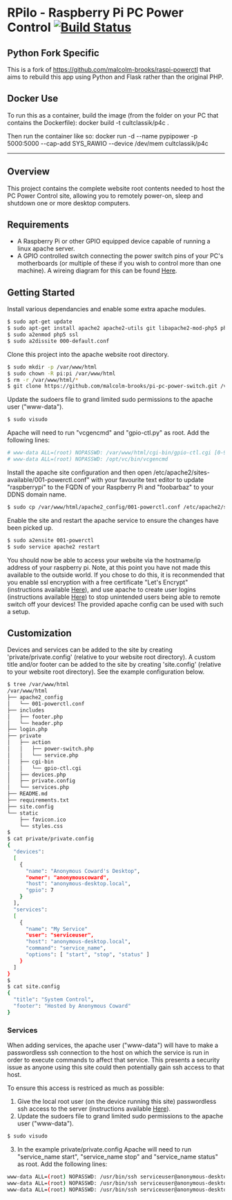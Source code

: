 # RPilo - Raspberry Pi PC Power Control [![Build Status](https://travis-ci.org/CultClassik/rpilo.svg?branch=master)](https://travis-ci.org/CultClassik/rpilo)

## Python Fork Specific
This is a fork of https://github.com/malcolm-brooks/raspi-powerctl that aims to rebuild this app using Python and Flask rather than the original PHP.

## Docker Use
To run this as a container, build the image (from the folder on your PC that contains the Dockerfile):
docker build -t cultclassik/p4c .

Then run the container like so:
docker run -d --name pypipower -p 5000:5000 --cap-add SYS_RAWIO --device /dev/mem cultclassik/p4c

-----

## Overview
This project contains the complete website root contents needed to host the PC Power Control site, allowing you to remotely power-on, sleep and shutdown one or more desktop computers.

## Requirements
* A Raspberry Pi or other GPIO equipped device capable of running a linux apache server.
* A GPIO controlled switch connecting the power switch pins of your PC's motherboards (or multiple of these if you wish to control more than one machine). A wireing diagram for this can be found [Here](http://www.overclock.net/t/1429479/remote-power-switch-for-my-pc-using-a-raspberry-pi/20#post_21592386).

## Getting Started
Install various dependancies and enable some extra apache modules.
```bash
$ sudo apt-get update
$ sudo apt-get install apache2 apache2-utils git libapache2-mod-php5 php5 python python-pip
$ sudo a2enmod php5 ssl
$ sudo a2dissite 000-default.conf
```
Clone this project into the apache website root directory.
```bash
$ sudo mkdir -p /var/www/html
$ sudo chown -R pi:pi /var/www/html
$ rm -r /var/www/html/*
$ git clone https://github.com/malcolm-brooks/pi-pc-power-switch.git /var/www/html/
```
Update the sudoers file to grand limited sudo permissions to the apache user ("www-data").
```bash
$ sudo visudo
```
Apache will need to run "vcgencmd" and "gpio-ctl.py" as root. Add the following lines:
```bash
# www-data ALL=(root) NOPASSWD: /var/www/html/cgi-bin/gpio-ctl.cgi [0-9] [0-9], /var/www/html/cgi-bin/gpio-ctl.cgi [0-9][0-9] [0-9]
# www-data ALL=(root) NOPASSWD: /opt/vc/bin/vcgencmd
``` 
Install the apache site configuration and then open /etc/apache2/sites-available/001-powerctl.conf" with your favourite text editor to update "raspberrypi" to the FQDN of your Raspberry Pi and "foobarbaz" to your DDNS domain name.
```bash
$ sudo cp /var/www/html/apache2_config/001-powerctl.conf /etc/apache2/sites-available/
```
Enable the site and restart the apache service to ensure the changes have been picked up.
```bash
$ sudo a2ensite 001-powerctl
$ sudo service apache2 restart
```
You should now be able to access your website via the hostname/ip address of your raspberry pi. Note, at this point you have not made this available to the outside world. If you chose to do this, it is reconmended that you enable ssl encryption with a free certificate "Let's Encrypt" (instructions available [Here](https://github.com/Neilpang/acme.sh)), and use apache to create user logins (instructions available [Here](https://www.digitalocean.com/community/tutorials/how-to-set-up-password-authentication-with-apache-on-ubuntu-14-04)) to stop unintended users being able to remote switch off your devices! The provided apache config can be used with such a setup.

## Customization
Devices and services can be added to the site by creating 'private/private.config' (relative to your website root directory).
A custom title and/or footer can be added to the site by creating 'site.config' (relative to your website root directory). 
See the example configuration below.
```bash
$ tree /var/www/html
/var/www/html
├── apache2_config
│   └── 001-powerctl.conf
├── includes
│   ├── footer.php
│   └── header.php
├── login.php
├── private
│   ├── action
│   │   ├── power-switch.php
│   │   └── service.php
│   ├── cgi-bin
│   │   └── gpio-ctl.cgi
│   ├── devices.php
│   ├── private.config
│   └── services.php
├── README.md
├── requirements.txt
├── site.config
└── static
    ├── favicon.ico
    └── styles.css
$
$ cat private/private.config
{
  "devices":
  [
    {
      "name": "Anonymous Coward's Desktop",
      "owner": "anonymouscoward",
      "host": "anonymous-desktop.local",
      "gpio": 7
    }
  ],
  "services":
  [
    {
      "name": "My Service"
      "user": "serviceuser",
      "host": "anonymous-desktop.local",
      "command": "service_name",
      "options": [ "start", "stop", "status" ]
    }
  ]
}
$
$ cat site.config
{
  "title": "System Control",
  "footer": "Hosted by Anonymous Coward"
}
```
### Services
When adding services, the apache user ("www-data") will have to make a passwordless ssh connection to the host on which the service is run in order to execute commands to affect that service. This presents a security issue as anyone using this site could then potentially gain ssh access to that host.

To ensure this access is restriced as much as possible:
1. Give the local root user (on the device running this site) passwordless ssh access to the server (instructions available [Here](http://www.philchen.com/2007/07/28/how-to-enable-passwordless-authentication-with-ssh)).
2. Update the sudoers file to grand limited sudo permissions to the apache user ("www-data").
```bash
$ sudo visudo
```
3. In the example private/private.config Apache will need to run "service_name start", "service_name stop" and "service_name status" as root. Add the following lines:
```bash
www-data ALL=(root) NOPASSWD: /usr/bin/ssh serviceuser@anonymous-desktop.local service_name start
www-data ALL=(root) NOPASSWD: /usr/bin/ssh serviceuser@anonymous-desktop.local service_name stop
www-data ALL=(root) NOPASSWD: /usr/bin/ssh serviceuser@anonymous-desktop.local service_name status
```
